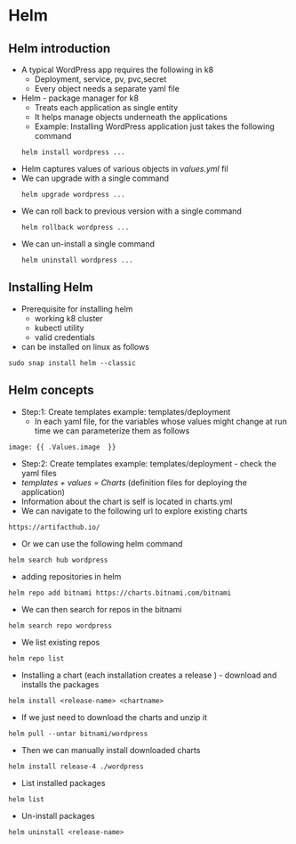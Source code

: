 # Helm
## Helm introduction
- A typical WordPress app requires the following in k8
  - Deployment, service, pv, pvc,secret
  - Every object needs a separate yaml file
- Helm - package manager for k8
  - Treats each application as single entity
  - It helps manage objects underneath the applications
  - Example: Installing WordPress application just takes the following command
  ```
  helm install wordpress ...
  ```
- Helm captures values of various objects in _values.yml_ fil
- We can upgrade with a single command
  ```
  helm upgrade wordpress ...
  ```
- We can roll back to previous version with a single command
  ```
  helm rollback wordpress ...
  ```
- We can un-install  a single command
  ```
  helm uninstall wordpress ...
  ```
## Installing Helm
- Prerequisite for installing helm
  - working k8 cluster
  - kubectl utility
  - valid credentials
- can be installed on linux as follows
```
sudo snap install helm --classic
```
## Helm concepts
- Step:1: Create templates example: templates/deployment
  - In each yaml file, for the variables whose values might change at run time we can parameterize them as follows
```
image: {{ .Values.image  }}
```
- Step:2: Create templates example: templates/deployment - check the yaml files
- _templates + values = Charts_ (definition files for deploying the application)
- Information about the chart is self is located in charts.yml
- We can navigate to the following url to explore existing charts
```
https://artifacthub.io/
```
- Or we can use the following helm command
```
helm search hub wordpress
```
- adding repositories in helm
```
helm repo add bitnami https://charts.bitnami.com/bitnami
```
- We can then search for repos in the bitnami
```
helm search repo wordpress
```
- We list existing repos
```
helm repo list
```
- Installing a chart (each installation creates a release ) - download and installs the packages
```
helm install <release-name> <chartname>
```
- If we just need to download the charts and unzip it
```
helm pull --untar bitnami/wordpress
```
- Then we can manually install downloaded charts
```
helm install release-4 ./wordpress
```
- List installed packages
```
helm list 
```
- Un-install packages 
```
helm uninstall <release-name> 
```